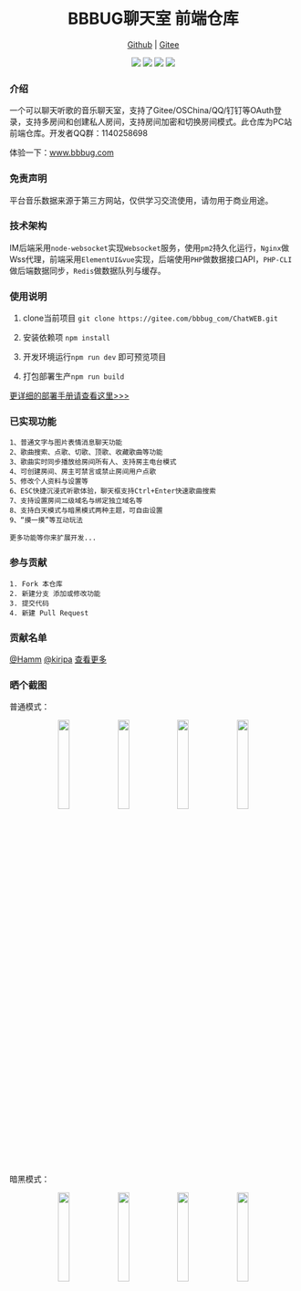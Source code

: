 
<h1 align="center">BBBUG聊天室 前端仓库</h1>

<p align="center">
<a href="https://github.com/HammCn/BBBUG_Frontend" target="_blank">Github</a> | 
<a href="https://gitee.com/bbbug_com/ChatWEB" target="_blank">Gitee</a>
</p>

<p align="center">
<a href="https://gitee.com/bbbug_com/ChatWEB/stargazers" target="_blank"><img src="https://svg.hamm.cn/gitee.svg?type=star&user=bbbug_com&project=ChatWEB"/></a>
<a href="https://gitee.com/bbbug_com/ChatWEB/members" target="_blank"><img src="https://svg.hamm.cn/gitee.svg?type=fork&user=bbbug_com&project=ChatWEB"/></a>
<img src="https://svg.hamm.cn/badge.svg?key=Base&value=Vue.Element"/>
<img src="https://svg.hamm.cn/badge.svg?key=License&value=GPL-3.0"/>
</p>

### 介绍

一个可以聊天听歌的音乐聊天室，支持了Gitee/OSChina/QQ/钉钉等OAuth登录，支持多房间和创建私人房间，支持房间加密和切换房间模式。此仓库为PC站前端仓库。开发者QQ群：1140258698

体验一下：<a href="https://www.bbbug.com/" target="_blank">www.bbbug.com</a>

### 免责声明

平台音乐数据来源于第三方网站，仅供学习交流使用，请勿用于商业用途。

### 技术架构

IM后端采用```node-websocket```实现```Websocket```服务，使用```pm2```持久化运行，```Nginx```做Wss代理，前端采用```ElementUI&vue```实现，后端使用```PHP```做数据接口API，```PHP-CLI```做后端数据同步，```Redis```做数据队列与缓存。 


### 使用说明

1. clone当前项目 ```git clone https://gitee.com/bbbug_com/ChatWEB.git```

2. 安装依赖项 ```npm install```

3. 开发环境运行```npm run dev``` 即可预览项目

4. 打包部署生产```npm run build```

[更详细的部署手册请查看这里>>>](https://doc.bbbug.com/3097561.html)


### 已实现功能
```
1、普通文字与图片表情消息聊天功能
2、歌曲搜索、点歌、切歌、顶歌、收藏歌曲等功能
3、歌曲实时同步播放给房间所有人、支持房主电台模式
4、可创建房间、房主可禁言或禁止房间用户点歌
5、修改个人资料与设置等
6、ESC快捷沉浸式听歌体验，聊天框支持Ctrl+Enter快速歌曲搜索
7、支持设置房间二级域名与绑定独立域名等
8、支持白天模式与暗黑模式两种主题，可自由设置
9、“摸一摸”等互动玩法

更多功能等你来扩展开发...
```


### 参与贡献
```
1. Fork 本仓库
2. 新建分支 添加或修改功能
3. 提交代码
4. 新建 Pull Request
```
### 贡献名单
[@Hamm](https://gitee.com/hamm)
[@kiripa](https://gitee.com/kiripa)
[查看更多](https://gitee.com/bbbug_com/ChatWEB/contributors?ref=master)

### 晒个截图

普通模式：

<p align="center">
<img src="https://images.gitee.com/uploads/images/2020/1111/224304_865849d4_145025.png" width="20%"/>
<img src="https://images.gitee.com/uploads/images/2020/1111/224508_98a510ad_145025.png" width="20%"/>
<img src="https://images.gitee.com/uploads/images/2020/1111/224725_e498aecc_145025.png" width="20%"/>
<img src="https://images.gitee.com/uploads/images/2020/1111/224817_294b2808_145025.png" width="20%"/>
</p>

暗黑模式：

<p align="center">
<img src="https://images.gitee.com/uploads/images/2020/1117/210841_ebaba0d3_145025.png" width="20%"/>
<img src="https://images.gitee.com/uploads/images/2020/1117/210853_1a151a42_145025.png" width="20%"/>
<img src="https://images.gitee.com/uploads/images/2020/1117/210911_bff2efec_145025.png" width="20%"/>
<img src="https://images.gitee.com/uploads/images/2020/1117/210945_564a2503_145025.png" width="20%"/>
</p>